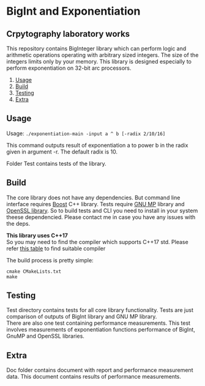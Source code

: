 # BigInt and Exponentiation
## Crpytography laboratory works

This repository contains BigInteger library which can perform logic and arithmetic operations operating with arbitrary sized integers. The size of the integers limits only by your memory. This library is designed especially to perform exponentiation on 32-bit arc processors. 

1. [Usage](#Usage)
2. [Build](#Build)
3. [Testing](#Testing)
4. [Extra](#Extra)

## Usage

Usage:
`./exponentiation-main -input a ^ b [-radix 2/10/16]`

This command outputs result of exponentiation a to power b in the radix given in 
argument -r. The default radix is 10.

Folder Test contains tests of the library. 

## Build

The core library does not have any dependencies. But command line interface requires 
[Boost](https://www.boost.org) C++ library. Tests require [GNU MP](https://gmplib.org) library and [OpenSSL library](https://www.openssl.org). So to build tests and CLI you need to install in your system theese dependencied. Please contact me in case you have any issues with the deps.

**This library uses C++17**  
So you may need to find the compiler which supports C++17 std. Please refer [this table](https://en.cppreference.com/w/cpp/compiler_support) to find suitable compiler

The build process is pretty simple:

`cmake CMakeLists.txt `  
`make`

## Testing

Test directory contains tests for all core library functionality. Tests are just comparison of outputs of BigInt library and GNU MP library.  
There are also one test containing performance measurements. This test involves measurements of exponentiation functions performance of BigInt, GnuMP and OpenSSL libraries.

## Extra 

Doc folder contains document with report and performance measurement data. This document contains results of performance measurements.
